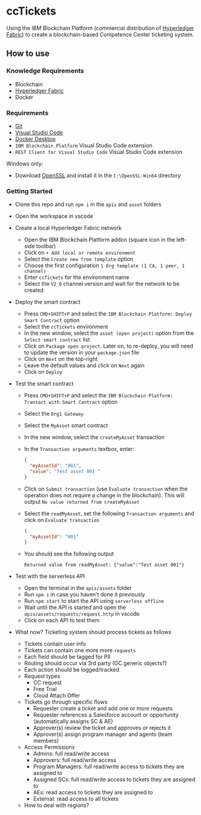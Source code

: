 # ccTickets

Using the IBM Blockchain Platform (commercial distribution of [Hyperledger Fabric](https://hyperledger-fabric.readthedocs.io/en/latest/key_concepts.html)) to create a blockchain-based Competence Center ticketing system.

## How to use

### Knowledge Requirements

- Blockchain
- [Hyperledger Fabric](https://hyperledger-fabric.readthedocs.io/en/latest/key_concepts.html)
- Docker

### Requirements

- [Git](https://git-scm.com/)
- [Visual Studio Code](https://code.visualstudio.com/)
- [Docker Desktop](https://www.docker.com/products/docker-desktop)
- `IBM Blockchain Platform` Visual Studio Code extension
- `REST Client for Visual Studio Code` Visual Studio Code extension

Windows only:

- Download [OpenSSL](https://web.archive.org/web/20191113082429/http://slproweb.com/download/Win64OpenSSL-1_0_2t.exe) and install it in the `C:\OpenSSL-Win64` directory

### Getting Started

- Clone this repo and run `npm i` in the `apis` and `asset` folders
- Open the workspace in vscode
- Create a local Hyperledger Fabric network
  - Open the IBM Blockchain Platform addon (square icon in the left-side toolbar)
  - Click on `+ Add local or remote environment`
  - Select the `Create new from template` option
  - Choose the first configuration `1 Org template (1 CA, 1 peer, 1 channel)`
  - Enter `ccTickets` for the environment name
  - Select the `V2_0` channel version and wait for the network to be created
- Deploy the smart contract
  - Press `CMD+SHIFT+P` and select the `IBM Blockchain Platform: Deploy Smart Contract` option
  - Select the `ccTickets` environment
  - In the new window, select the `asset (open project)` option from the `Select smart contract` list
  - Click on `Package open project`. Later on, to re-deploy, you will need to update the version in your `package.json` file
  - Click on `Next` on the top-right
  - Leave the default values and click on `Next` again
  - Click on `Deploy`
- Test the smart contract

  - Press `CMD+SHIFT+P` and select the `IBM Blockchain Platform: Transact with Smart Contract` option
  - Select the `Org1 Gateway`
  - Select the `MyAsset` smart contract
  - In the new window, select the `createMyAsset` transaction
  - In the `Transaction arguments` textbox, enter:

    ```json
    {
      "myAssetId": "001",
      "value": "Test asset 001 "
    }
    ```

  - Click on `Submit transaction` (use `Evaluate transaction` when the operation does not require a change in the blockchain). This will output `No value returned from createMyAsset`
  - Select the `readMyAsset`, set the following `Transaction arguments` and click on `Evaluate transaction`

    ```json
    {
      "myAssetId": "001"
    }
    ```

  - You should see the following output

    ```console
    Returned value from readMyAsset: {"value":"Test asset 001"}
    ```

- Test with the serverless API

  - Open the terminal in the `apis/assets` folder
  - Run `npm i` in case you haven't done it previously
  - Run `npm start` to start the API using `serverless offline`
  - Wait until the API is started and open the `apis/assets/requests/request.http` in vscode
  - Click on each API to test them

- What now? Ticketing system should process tickets as follows
  - Tickets contain user info
  - Tickets can contain one more more `requests`
  - Each field should be tagged for PII
  - Routing should occur via 3rd party (GC generic objects?)
  - Each action should be logged/tracked
  - Request types
    - CC request
    - Free Trial
    - Cloud Attach Offer
  - Tickets go through specific flows
    - Requester create a ticket and add one or more requests
    - Requester references a Salesforce account or opportunity (automatically assigns SC & AE)
    - Approver(s) review the ticket and approves or rejects it
    - Approver(s) assign program manager and agents (team members)
  - Access Permissions
    - Admins: full read/write access
    - Approvers: full read/write access
    - Program Managers: full read/write access to tickets they are assigned to
    - Assigned SCs: full read/write access to tickets they are assigned to
    - AEs: read access to tickets they are assigned to
    - External: read access to all tickets
  - How to deal with regions?
